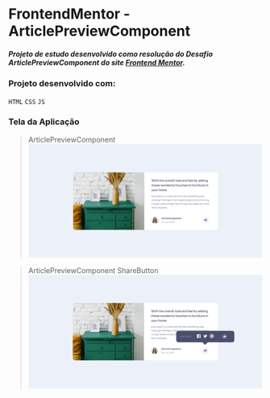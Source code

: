 # FrontendMentor - ArticlePreviewComponent

##### Projeto de estudo desenvolvido como resolução do Desafio ArticlePreviewComponent do site <a href="https://www.frontendmentor.io/" target="_blank">Frontend Mentor</a>.

### Projeto desenvolvido com:
`HTML` `CSS` `JS`
<br>

### Tela da Aplicação

> ArticlePreviewComponent
![](https://github.com/WebertonMendes/FrontendMentor/blob/master/ArticlePreviewComponent/screen/ArticlePreviewComponent1.png?raw=true)<br>

> ArticlePreviewComponent ShareButton
![](https://github.com/WebertonMendes/FrontendMentor/blob/master/ArticlePreviewComponent/screen/ArticlePreviewComponent2.png?raw=true)<br>